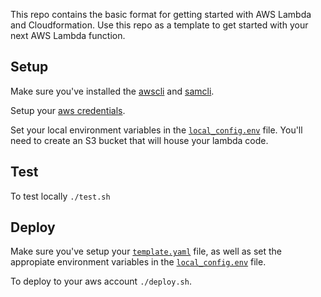 This repo contains the basic format for getting started with AWS Lambda and Cloudformation. Use this repo as a template to get started with your next AWS Lambda function.

## Setup

Make sure you've installed the [awscli](https://docs.aws.amazon.com/en_pv/cli/latest/userguide/cli-chap-install.html) and [samcli](https://docs.aws.amazon.com/serverless-application-model/latest/developerguide/serverless-sam-cli-install.html).

Setup your [aws credentials](https://docs.aws.amazon.com/en_pv/cli/latest/userguide/cli-chap-configure.html).

Set your local environment variables in the [`local_config.env`](./local_config.env) file. You'll need to create an S3 bucket that will house your lambda code.

## Test

To test locally `./test.sh`

## Deploy

Make sure you've setup your [`template.yaml`](./template.yaml) file, as well as set the appropiate environment variables in the [`local_config.env`](./local_config.env) file.

To deploy to your aws account `./deploy.sh`.
